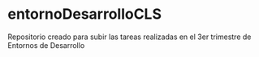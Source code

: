 # entornoDesarrolloCLS
Repositorio creado para subir las tareas realizadas en el 3er trimestre de Entornos de Desarrollo

